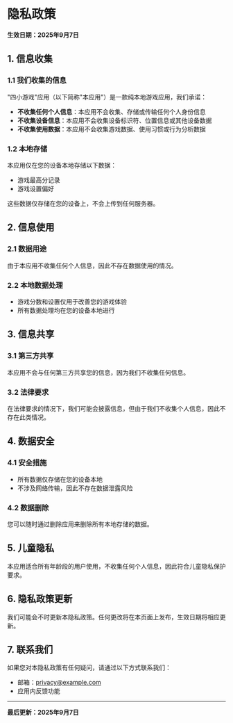 # 隐私政策

**生效日期：2025年9月7日**

## 1. 信息收集

### 1.1 我们收集的信息
"四小游戏"应用（以下简称"本应用"）是一款纯本地游戏应用，我们承诺：

- **不收集任何个人信息**：本应用不会收集、存储或传输任何个人身份信息
- **不收集设备信息**：本应用不会收集设备标识符、位置信息或其他设备数据
- **不收集使用数据**：本应用不会收集游戏数据、使用习惯或行为分析数据

### 1.2 本地存储
本应用仅在您的设备本地存储以下数据：
- 游戏最高分记录
- 游戏设置偏好

这些数据仅存储在您的设备上，不会上传到任何服务器。

## 2. 信息使用

### 2.1 数据用途
由于本应用不收集任何个人信息，因此不存在数据使用的情况。

### 2.2 本地数据处理
- 游戏分数和设置仅用于改善您的游戏体验
- 所有数据处理均在您的设备本地进行

## 3. 信息共享

### 3.1 第三方共享
本应用不会与任何第三方共享您的信息，因为我们不收集任何信息。

### 3.2 法律要求
在法律要求的情况下，我们可能会披露信息，但由于我们不收集个人信息，因此不存在此类情况。

## 4. 数据安全

### 4.1 安全措施
- 所有数据仅存储在您的设备本地
- 不涉及网络传输，因此不存在数据泄露风险

### 4.2 数据删除
您可以随时通过删除应用来删除所有本地存储的数据。

## 5. 儿童隐私

本应用适合所有年龄段的用户使用，不收集任何个人信息，因此符合儿童隐私保护要求。

## 6. 隐私政策更新

我们可能会不时更新本隐私政策。任何更改将在本页面上发布，生效日期将相应更新。

## 7. 联系我们

如果您对本隐私政策有任何疑问，请通过以下方式联系我们：

- 邮箱：privacy@example.com
- 应用内反馈功能

---

**最后更新：2025年9月7日**


